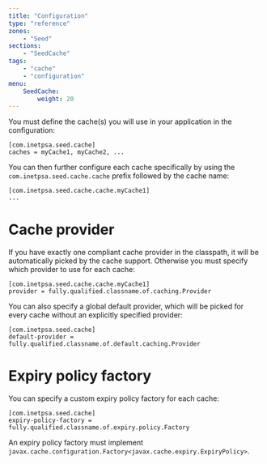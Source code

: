 ```yaml
---
title: "Configuration"
type: "reference"
zones:
    - "Seed"
sections:
    - "SeedCache"
tags:
    - "cache"
    - "configuration"
menu:
    SeedCache:
        weight: 20
---
```


You must define the cache(s) you will use in your application in the configuration:

    [com.inetpsa.seed.cache]
    caches = myCache1, myCache2, ...
    
You can then further configure each cache specifically by using the `com.inetpsa.seed.cache.cache` prefix followed by
the cache name:

    [com.inetpsa.seed.cache.cache.myCache1]
    ...
    
# Cache provider
    
If you have exactly one compliant cache provider in the classpath, it will be automatically picked by the cache support. 
Otherwise you must specify which provider to use for each cache:
  
    [com.inetpsa.seed.cache.cache.myCache1]
    provider = fully.qualified.classname.of.caching.Provider  
    
You can also specify a global default provider, which will be picked for every cache without an explicitly specified
provider:

    [com.inetpsa.seed.cache]
    default-provider = fully.qualified.classname.of.default.caching.Provider

    
# Expiry policy factory

You can specify a custom expiry policy factory for each cache:

    [com.inetpsa.seed.cache]
    expiry-policy-factory = fully.qualified.classname.of.expiry.policy.Factory

An expiry policy factory must implement `javax.cache.configuration.Factory<javax.cache.expiry.ExpiryPolicy>`.
  
